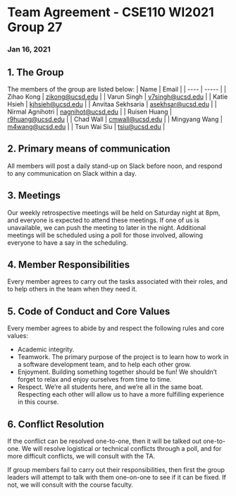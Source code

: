 # Team Agreement - CSE110 WI2021 Group 27

### Jan 16, 2021

## 1. The Group
The members of the group are listed below:
| Name | Email |
| ---- | ----- |
| Zihao Kong | zikong@ucsd.edu |
| Varun Singh | v7singh@ucsd.edu |
| Katie Hsieh | kjhsieh@ucsd.edu |
| Anvitaa Sekhsaria | asekhsar@ucsd.edu |
| Nirmal Agnihotri | nagnihot@ucsd.edu |
| Ruisen Huang | r9huang@ucsd.edu |
| Chad Wall | cmwall@ucsd.edu |
| Mingyang Wang | m4wang@ucsd.edu |
| Tsun Wai Siu | tsiu@ucsd.edu |

## 2. Primary means of communication
All members will post a daily stand-up on Slack before noon, and respond to any communication on Slack within a day.

## 3. Meetings
Our weekly retrospective meetings will be held on Saturday night at 8pm, and everyone is expected to attend these meetings. If one of us is unavailable, we can push the meeting to later in the night. Additional meetings will be scheduled using a poll for those involved, allowing everyone to have a say in the scheduling.

## 4. Member Responsibilities
Every member agrees to carry out the tasks associated with their roles, and to help others in the team when they need it.

## 5. Code of Conduct and Core Values
Every member agrees to abide by and respect the following rules and core values:
- Academic integrity.
- Teamwork. The primary purpose of the project is to learn how to work in a software development team, and to help each other grow.
- Enjoyment. Building something together should be fun! We shouldn’t forget to relax and enjoy ourselves from time to time.
- Respect. We’re all students here, and we’re all in the same boat. Respecting each other will allow us to have a more fulfilling experience in this course.

## 6. Conflict Resolution
If the conflict can be resolved one-to-one, then it will be talked out one-to-one. We will resolve logistical or technical conflicts through a poll, and for more difficult conflicts, we will consult with the TA.

If group members fail to carry out their responsibilities, then first the group leaders will attempt to talk with them one-on-one to see if it can be fixed. If not, we will consult with the course faculty.
